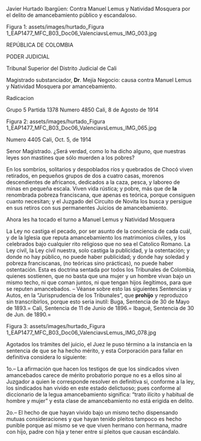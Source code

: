 Javier Hurtado Ibargüen: Contra Manuel Lemus y Natividad Mosquera por el delito de amancebamiento público y escandaloso. 

Figura 1: assets/images/hurtado_Figura 1_EAP1477_MFC_B03_Doc06_ValenciavsLemus_IMG_003.jpg

REPÚBLICA DE COLOMBIA 

PODER JUDICIAL 

Tribunal Superior del Distrito Judicial de Cali

Magistrado substanciador, __Dr__. Mejía
Negocio: causa contra Manuel Lemus y Natividad Mosquera por amancebamiento. 

Radicacion 

Grupo 5 
Partida 1378
Numero 4850
Cali, 8 de Agosto de 1914


Figura 2: assets/images/hurtado_Figura 1_EAP1477_MFC_B03_Doc06_ValenciavsLemus_IMG_065.jpg

Numero 4405
Cali, Oct. 5, de 1914

Senor Magistrado.
¿Será verdad, como lo ha dicho alguno, que nuestras leyes son mastines que sólo muerden a los pobres?

En los sombríos, solitarios y despoblados ríos y quebrados de Chocó viven retirados, en pequeños grupos de dos a cuatro casas, morenos descendientes de africanos, dedicados a la caza, pesca, y laboreo de minas en pequeña escala. Viven vida rústica; y pobre, más que de __la__ renombrada pobreza franciscana, que apenas es teórica, porque consiguen cuanto necesitan; y el Juzgado del Circuito de Novita los busca y persigue en sus retiros con sus permanentes Juicios de amancebamiento. 

Ahora les ha tocado el turno a Manuel Lemus y Natividad Mosquera 

La Ley no castiga el pecado, por ser asunto de la conciencia de cada cuál, y de la Iglesia que reputa amancebamiento los matrimonios civiles, y los celebrados bajo cualquier rito religioso que no sea el Catolico Romano.
La Ley civil, la Ley civil nuestra, solo castiga la publicidad, y la ostentación; y donde no hay público, no puede haber publicidad; y donde hay soledad y pobreza franciscanas, (no teóricas sino prácticas), no puede haber ostentación. 
Esta es doctrina sentada por todos los Tribunales de Colombia, quienes sostienen, que no basta que una mujer y un hombre vivan bajo un mismo techo, ni que coman juntos, ni que tengan hijos ilegítimos, para que se reputen amancebados. – Véanse sobre esto las siguientes Sentencias y Autos, en la “Jurisprudencia de los Tribunales”, que __prohijo__ y reproduzco sin transcribirlos, porque esto seria inutil: 
Buga, Sentencia de 30 de Mayo de 1893.= Cali, Sentencia de 11 de Junio de 1896.= Ibagué, Sentencia de 30 de Jun. de 1890.=

Figura 3: assets/images/hurtado_Figura 1_EAP1477_MFC_B03_Doc06_ValenciavsLemus_IMG_078.jpg

Agotados los trámites del juicio, el Juez le puso término a la instancia en la sentencia de que se ha hecho mérito, y esta Corporación para fallar en definitiva considera lo siguiente: 

1o.– La afirmación que hacen los testigos de que los sindicados viven amancebados carece de mérito probatorio porque no es a ellos sino al Juzgador a quien le corresponde resolver en definitiva si, conforme a la ley, los sindicados han vivido en este estado delictuoso; pues conforme al diccionario de la legua amancebamiento significa: “trato ilícito y habitual de hombre y mujer” y esta clase de amancebamiento no está erigida en delito. 

2o.– El hecho de que hayan vivido bajo un mismo techo dispensando mutuas consideraciones y que hayan tenido pleitos tampoco es hecho punible porque así mismo se ve que viven hermano con hermana, madre con hijo, padre con hija y tener entre sí pleitos que causan escándalo. 
